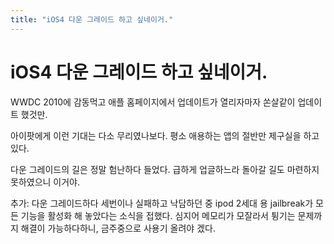 ```yaml
---
title: "iOS4 다운 그레이드 하고 싶네이거."
---
```

# iOS4 다운 그레이드 하고 싶네이거.

WWDC 2010에 감동먹고 애플 홈페이지에서 업데이트가 열리자마자 쏜살같이 업데이트 했것만. 

아이팟에게 이런 기대는 다소 무리였나보다. 평소 애용하는 앱의 절반만 제구실을 하고 있다. 

다운 그레이드의 길은 정말 험난하다 들었다. 급하게 업글하느라 돌아갈 길도 마련하지 못하였으니 이거야.

추가:
다운 그레이드하다 세번이나 실패하고 낙담하던 중 ipod 2세대 용 jailbreak가 모든 기능을 활성화 해 놓았다는 소식을 접했다. 심지어 메모리가 모잘라서 튕기는 문제까지 해결이 가능하다하니, 금주중으로 사용기 올려야 겠다.


